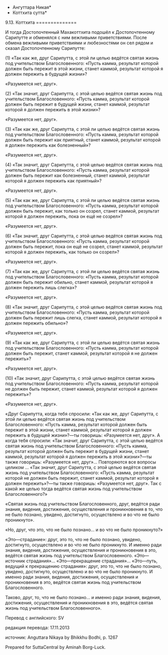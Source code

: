 * Ангуттара Никая*
* Коттхита сутта*

9\.13\. Коттхита
\=\=\=\=\=\=\=\=\=\=\=\=\=\=

И тогда Достопочтенный Махакоттхита подошёл к Достопочтенному Сарипутте и обменялся с ним вежливыми приветствиями\. После обмена вежливыми приветствиями и любезностями он сел рядом и сказал Достопочтенному Сарипутте:

\(1\) «Так как же, друг Сарипутта, с этой ли целью ведётся святая жизнь под учительством Благословенного: «Пусть камма, результат которой должен быть пережит в этой жизни, станет каммой, результат которой я должен пережить в будущей жизни»?

«Разумеется нет, друг»\.

\(2\) «Так значит, друг Сарипутта, с этой целью ведётся святая жизнь под учительством Благословенного: «Пусть камма, результат которой должен быть пережит в будущей жизни, станет каммой, результат которой я должен пережить в этой жизни»?

«Разумеется нет, друг»\.

\(3\) «Так как же, друг Сарипутта, с этой ли целью ведётся святая жизнь под учительством Благословенного: «Пусть камма, результат которой должен быть пережит как приятный, станет каммой, результат которой я должен пережить как болезненный»?

«Разумеется нет, друг»\.

\(4\) «Так значит, друг Сарипутта, с этой целью ведётся святая жизнь под учительством Благословенного: «Пусть камма, результат которой должен быть пережит как болезненный, станет каммой, результат которой я должен пережить как приятный»?

«Разумеется нет, друг»\.

\(5\) «Так как же, друг Сарипутта, с этой ли целью ведётся святая жизнь под учительством Благословенного: «Пусть камма, результат которой должен быть пережит, как только он созрел, станет каммой, результат которой я должен пережить, пока он ещё не созрел»?

«Разумеется нет, друг»\.

\(6\) «Так значит, друг Сарипутта, с этой целью ведётся святая жизнь под учительством Благословенного: «Пусть камма, результат которой должен быть пережит, пока он ещё не созрел, станет каммой, результат которой я должен пережить, как только он созрел»?

«Разумеется нет, друг»\.

\(7\) «Так как же, друг Сарипутта, с этой ли целью ведётся святая жизнь под учительством Благословенного: «Пусть камма, результат которой должен быть пережит обильно, станет каммой, результат которой я должен пережить лишь слегка»?

«Разумеется нет, друг»\.

\(8\) «Так значит, друг Сарипутта, с этой целью ведётся святая жизнь под учительством Благословенного: «Пусть камма, результат которой должен быть пережит лишь слегка, станет каммой, результат которой я должен пережить обильно»?

«Разумеется нет, друг»\.

\(9\) «Так как же, друг Сарипутта, с этой ли целью ведётся святая жизнь под учительством Благословенного: «Пусть камма, результат которой должен быть пережит, станет каммой, результат которой я не должен пережить»?

«Разумеется нет, друг»\.

\(10\) «Так значит, друг Сарипутта, с этой целью ведётся святая жизнь под учительством Благословенного: «Пусть камма, результат которой не должен быть пережит, станет каммой, результат которой я должен пережить»?

«Разумеется нет, друг»\.

«Друг Сарипутта, когда тебя спросили: «Так как же, друг Сарипутта, с этой ли целью ведётся святая жизнь под учительством Благословенного: «Пусть камма, результат которой должен быть пережит в этой жизни, станет каммой, результат которой я должен пережить в будущей жизни»?—ты говоришь: «Разумеется нет, друг»\. А когда тебя спросили: «Так значит, друг Сарипутта, с этой целью ведётся святая жизнь под учительством Благословенного: «Пусть камма, результат которой должен быть пережит в будущей жизни, станет каммой, результат которой я должен пережить в этой жизни»?—ты также говоришь: «Разумеется нет, друг»… Повторяются все вопросы целиком … «Так значит, друг Сарипутта, с этой целью ведётся святая жизнь под учительством Благословенного: «Пусть камма, результат которой не должен быть пережит, станет каммой, результат которой я должен пережить»?—ты также говоришь: «Разумеется нет, друг»\. Так с какой же целью тогда ведётся святая жизнь под учительством Благословенного?»

«Святая жизнь под учительством Благословенного, друг, ведётся ради знания, видения, достижения, осуществления и проникновения в то, что не было познано, увидено, достигнуто, осуществлено и во что не было проникнуто»\.

«Но, друг, что это, что не было познано… и во что не было проникнуто?»

«Это—страдание»: друг, это то, что не было познано, увидено, достигнуто, осуществлено и во что не было проникнуто\. И именно ради знания, видения, достижения, осуществления и проникновения в это, ведётся святая жизнь под учительством Благословенного\. «Это—источник страдания»… «Это—прекращение страдания»… «Это—путь, ведущий к прекращению страдания»: друг, это то, что не было познано, увидено, достигнуто, осуществлено и во что не было проникнуто\. И именно ради знания, видения, достижения, осуществления и проникновения в это, ведётся святая жизнь под учительством Благословенного\.

Таково, друг, то, что не было познано… и именно ради знания, видения, достижения, осуществления и проникновения в это, ведётся святая жизнь под учительством Благословенного»\.

Перевод с английского: SV

редакция перевода: 17\.11\.2013

источник: Anguttara Nikaya by Bhikkhu Bodhi, p\. 1267

Prepared for SuttaCentral by Aminah Borg\-Luck\.